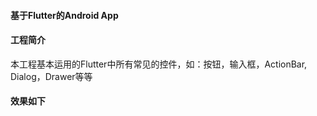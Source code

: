 #### 基于Flutter的Android App

#### 工程简介
本工程基本运用的Flutter中所有常见的控件，如：按钮，输入框，ActionBar, Dialog，Drawer等等

#### 效果如下
